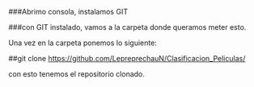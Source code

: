 ###Abrimo consola, instalamos GIT

###con GIT instalado, vamos a la carpeta donde queramos meter esto.

Una vez en la carpeta ponemos lo siguiente: 

##git clone https://github.com/LepreprechauN/Clasificacion_Peliculas/ 

con esto tenemos el repositorio clonado.
